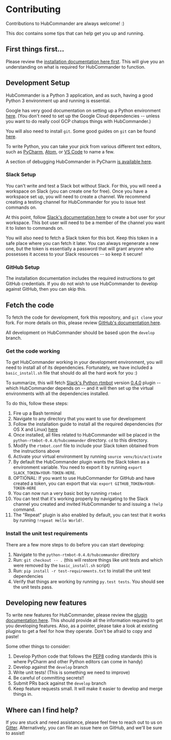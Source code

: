 Contributing
=======================
Contributions to HubCommander are always welcome! :)

This doc contains some tips that can help get you up and running.


First things first...
----------------------
Please review the [installation documentation here first](installation.md). 
This will give you an understanding on what is required for HubCommander to function.


Development Setup
----------------
HubCommander is a Python 3 application, and as such, having a good Python 3 environment up and running is essential.

Google has very good documentation on setting up a Python environment [here](https://cloud.google.com/python/setup). 
(You don't need to set up the Google Cloud dependencies -- unless you want to do really cool GCP chatops things with HubCommander.)

You will also need to install `git`.  Some good guides on `git` can be found [here](https://git-scm.com/documentation).

To write Python, you can take your pick from various different text editors, such as [PyCharm](https://www.jetbrains.com/pycharm/), 
[Atom](https://atom.io), or [VS Code](https://code.visualstudio.com/) to name a few.

A section of debugging HubCommander in PyCharm [is available here](pycharm_debugging.md).

### Slack Setup
You can't write and test a Slack bot without Slack. For this, you will need a workspace on Slack (you can create one for free).
Once you have a workspace set up, you will need to create a channel. We recommend creating a testing channel for HubCommander for you
to issue test commands on.

At this point, follow [Slack's documentation here](https://api.slack.com/bot-users) to create a bot user for your workspace. This bot user
will need to be a member of the channel you want it to listen to commands on. 

You will also need to fetch a Slack token for this bot. Keep this token in a safe place where you can fetch it later. 
You can always regenerate a new one, but the token is essentially a password that will grant anyone who possesses it access to your Slack resources -- so keep it secure!

### GitHub Setup
The installation documentation includes the required instructions to get GitHub credentials. If you do not wish to use HubCommander to develop
against GitHub, then you can skip this. 

Fetch the code
----------------
To fetch the code for development, fork this repository, and `git clone` your fork. For more details on this, please review 
[GitHub's documentation here](https://help.github.com/articles/fork-a-repo/).

All development on HubCommander should be based upon the `develop` branch.

### Get the code working 
To get HubCommander working in your development environment, you will need to install all of its dependencies. Fortunately, we have included a
`basic_install.sh` file that should do all the hard work for you :)

To summarize, this will fetch [Slack's Python rtmbot](https://github.com/slackapi/python-rtmbot) version 
[0.4.0](https://github.com/slackapi/python-rtmbot/releases/tag/0.4.0) plugin -- which HubCommander 
depends on -- and it will then set up the virtual environments with all the dependencies installed.

To do this, follow these steps:
1. Fire up a Bash terminal
1. Navigate to any directory that you want to use for development
1. Follow the installation guide to install all the required dependencies (for OS X and Linux) [here](installation.md#install-the-bot)
1. Once installed, all files related to HubCommander will be placed in the `python-rtmbot-0.4.0/hubcommander` directory. `cd` to this directory.
1. Modify the `rtmbot.conf` file to include your Slack token obtained from the instructions above
1. Activate your virtual environment by running `source venv/bin/activate`
1. By default the HubCommander plugin wants the Slack token as a environment variable. You need to export it by running `export SLACK_TOKEN=YOUR-TOKEN-HERE`.
1. OPTIONAL: If you want to use HubCommander for GitHub and have created a token, you can export that via: `export GITHUB_TOKEN=YOUR-TOKEN-HERE`
1. You can now run a very basic bot by running `rtmbot`
1. You can test that it's working properly by navigating to the Slack channel you created and invited HubCommander to and issuing a `!help` command.
1. The "Repeat" plugin is also enabled by default, you can test that it works by running `!repeat Hello World!`.

### Install the unit test requirements
There are a few more steps to do before you can start developing:
1. Navigate to the `python-rtmbot-0.4.0/hubcommander` directory
1. Run: `git checkout -- .` (this will restore things like unit tests and which were removed by the `basic_install.sh` script)
1. Run: `pip install -r test-requirements.txt` to install the unit test dependencies
1. Verify that things are working by running `py.test tests`. You should see the unit tests pass.


Developing new features
-----------------
To write new features for HubCommander, please review the [plugin documentation here](making_plugins.md). This should provide all the information required to get you developing
features. Also, as a pointer, please take a look at existing plugins to get a feel for how they operate. Don't be afraid to copy and paste!

Some other things to consider:
1. Develop Python code that follows the [PEP8](https://www.python.org/dev/peps/pep-0008/) coding standards (this is where PyCharm and other Python editors can come in handy)
1. Develop against the `develop` branch
1. Write unit tests! (This is something we need to improve)
1. Be careful of committing secrets!!
1. Submit PRs back against the `develop` branch
1. Keep feature requests small. It will make it easier to develop and merge things in.


Where can I find help?
--------------------
If you are stuck and need assistance, please feel free to reach out to us on [Gitter](https://gitter.im/Netflix/hubcommander).
Alternatively, you can file an issue here on GitHub, and we'll be sure to assist!
